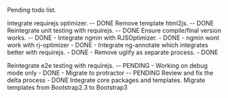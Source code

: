 Pending todo list.

Integrate requirejs optimizer. -- DONE
Remove template html2js. -- DONE
Reintegrate unit testing with requirejs. -- DONE
Ensure compile/final version works. -- DONE
    - Integrate ngmin with RJSOptimizer. - DONE
        - ngmin wont work with rj-optimizer - DONE
        - Integrate ng-annotate which integrates better with requirejs. - DONE
    - Remove uglify as separate process. - DONE

Reintegrate e2e testing with requirejs. -- PENDING
    - Working on debug mode only - DONE
    - Migrate to protractor -- PENDING
Review and fix the delta process - DONE
Integrate core packages and templates.
Migrate templates from Bootstrap2.3 to Bootstrap3

